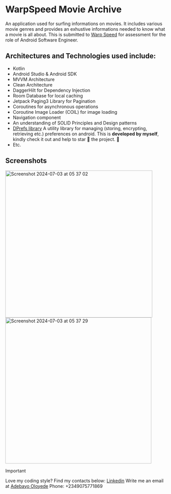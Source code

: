 # WarpSpeed Movie Archive

An application used for surfing informations on movies. It includes various movie genres and provides an exhustive informations needed to know what a movie is all about.
This is submitted to [Warp Speed](https://warpspeedng.com/) for assessment for the role of Android Software Engineer.

## Architectures and Technologies used include:
- Kotlin
- Android Studio & Android SDK
- MVVM Architecture
- Clean Architecture
- DaggerHilt for Dependency Injection
- Room Database for local caching
- Jetpack Paging3 Library for Pagination
- Coroutines for asynchronous operations
- Coroutine Image Loader (COIL) for image loading
- Navigation component
- An understanding of SOLID Principles and Design patterns
- [DPrefs library](https://github.com/D-Soft-Tech/DPrefs) A utility library for managing (storing, encrypting, retrieving etc.) preferences on android.
  This is **developed by myself**, kindly check it out and help to star :star2: the project. :pray:
- Etc.

## Screenshots
<img width="459" alt="Screenshot 2024-07-03 at 05 37 02" src="https://github.com/D-Soft-Tech/warpSpeedAssessment/assets/64334649/559ddbc6-c35a-48f4-aded-1b1a964c9627">
<img width="456" alt="Screenshot 2024-07-03 at 05 37 29" src="https://github.com/D-Soft-Tech/warpSpeedAssessment/assets/64334649/866989f1-1d21-49f4-bd82-e63b9ac8bf35">

> [!IMPORTANT]
> Love my coding style? Find my contacts below:
> [Linkedin](https://www.linkedin.com/in/adebayo-oloyede)
> Write me an email at [Adebayo Oloyede](oloyedeadebayoolawale@gmail.com)
> Phone: +2349075771869

